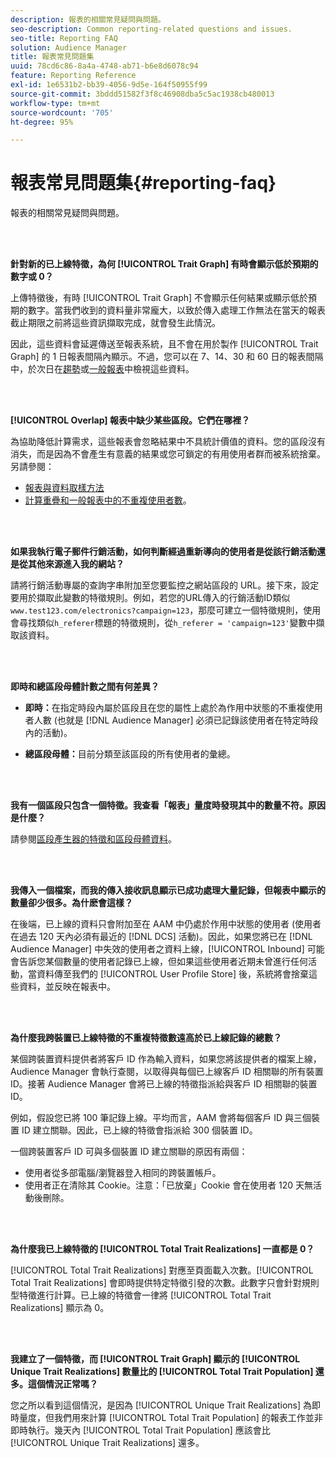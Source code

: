 ```yaml
---
description: 報表的相關常見疑問與問題。
seo-description: Common reporting-related questions and issues.
seo-title: Reporting FAQ
solution: Audience Manager
title: 報表常見問題集
uuid: 78cd6c86-8a4a-4748-ab71-b6e8d6078c94
feature: Reporting Reference
exl-id: 1e6531b2-bb39-4056-9d5e-164f50955f99
source-git-commit: 3bddd51582f3f8c46908dba5c5ac1938cb480013
workflow-type: tm+mt
source-wordcount: '705'
ht-degree: 95%

---
```


# 報表常見問題集{#reporting-faq}

報表的相關常見疑問與問題。

<br> 

<!-- 

faq_reports.xml

 -->

**針對新的已上線特徵，為何 [!UICONTROL Trait Graph] 有時會顯示低於預期的數字或 0？**

上傳特徵後，有時 [!UICONTROL Trait Graph] 不會顯示任何結果或顯示低於預期的數字。當我們收到的資料量非常龐大，以致於傳入處理工作無法在當天的報表截止期限之前將這些資訊擷取完成，就會發生此情況。

因此，這些資料會延遲傳送至報表系統，且不會在用於製作 [!UICONTROL Trait Graph] 的 1 日報表間隔內顯示。不過，您可以在 7、14、30 和 60 日的報表間隔中，於次日在[趨勢](../reporting/trend-reports.md#trend-report-overview)或[一般報表](../reporting/general-reports.md#general-reports-overview)中檢視這些資料。

<br> 

**[!UICONTROL Overlap] 報表中缺少某些區段。它們在哪裡？**

為協助降低計算需求，這些報表會忽略結果中不具統計價值的資料。您的區段沒有消失，而是因為不會產生有意義的結果或您可鎖定的有用使用者群而被系統捨棄。另請參閱：

* [報表與資料取樣方法](../reporting/report-sampling.md)
* [計算重疊和一般報表中的不重複使用者數](../reporting/unique-user-counts.md)。

<br> 

**如果我執行電子郵件行銷活動，如何判斷經過重新導向的使用者是從該行銷活動還是從其他來源進入我的網站？**

請將行銷活動專屬的查詢字串附加至您要監控之網站區段的 URL。接下來，設定要用於擷取此變數的特徵規則。例如，若您的URL傳入的行銷活動ID類似`www.test123.com/electronics?campaign=123`，那麼可建立一個特徵規則，使用會尋找類似`h_referer`標題的特徵規則，從`h_referer = 'campaign=123'`變數中擷取該資料。

<br> 

**即時和總區段母體計數之間有何差異？**

* **即時：**&#x200B;在指定時段內屬於區段且在您的屬性上處於為作用中狀態的不重複使用者人數 (也就是 [!DNL Audience Manager] 必須已記錄該使用者在特定時段內的活動)。

* **總區段母體：**&#x200B;目前分類至該區段的所有使用者的彙總。

<!-- 

<p> <b>Why is data available for total fires for traits but not segments?</b> </p> 
<p>Total fires correspond to page loads. Total trait fires provide the number of times that specific trait has fired. This number will always be equal to, or greater than, your unique user count. By contrast, segments are audience profiles that represent groups of users. Segments don't correlate to page loads or views because they're tied to logic that classifies users based on rules, not individual traits. </p>

 -->

<br> 

**我有一個區段只包含一個特徵。我查看「報表」量度時發現其中的數量不符。原因是什麼？**

請參閱[區段產生器的特徵和區段母體資料](../features/segments/segment-builder-data.md)。

<br> 

<!-- 

<p> <b>Why would there be a difference between real-time segment population and the unique values?</b> </p> 
<p>Audience Manager uses different methodologies to count traits and segments. </p> 
<p>For traits, the uniques metric represents receipt of data collection. Every time a visitor realizes a particular trait, either in real-time via the DCS, or offline via Inbound, the uniques for that trait goes up by 1. </p> 
<p>For example, a trait uniques of 2,340 over the range of seven days means that 2,340 unique visitors realized that trait over the last seven days. </p> 
<p>Segments are counted differently because their primary purpose is to help you understand your audience better. Every time Audience Manager sees a visitor in real-time who is a member of a given segment, even if that segment isn’t being newly realized or re-realized on a request, the uniques for that segment goes up by 1. </p> 
<p>For example, a segment uniques of 5,000 over the range of seven days means that Audience Manager saw 5,000 unique users in real-time data-collection events over the last seven days who were members of that segment at the time that Audience Manager saw them, regardless of whether that was a new membership or a pre-existing one. </p>

 -->

**我傳入一個檔案，而我的傳入接收訊息顯示已成功處理大量記錄，但報表中顯示的數量卻少很多。為什麽會這樣？**

在後端，已上線的資料只會附加至在 AAM 中仍處於作用中狀態的使用者 (使用者在過去 120 天內必須有最近的 [!DNL DCS] 活動)。因此，如果您將已在 [!DNL Audience Manager] 中失效的使用者之資料上線，[!UICONTROL Inbound] 可能會告訴您某個數量的使用者記錄已上線，但如果這些使用者近期未曾進行任何活動，當資料傳至我們的 [!UICONTROL User Profile Store] 後，系統將會捨棄這些資料，並反映在報表中。

<br> 

**為什麼我跨裝置已上線特徵的不重複特徵數遠高於已上線記錄的總數？**

某個跨裝置資料提供者將客戶 ID 作為輸入資料，如果您將該提供者的檔案上線，Audience Manager 會執行查閱，以取得與每個已上線客戶 ID 相關聯的所有裝置 ID。接著 Audience Manager 會將已上線的特徵指派給與客戶 ID 相關聯的裝置 ID。

例如，假設您已將 100 筆記錄上線。平均而言，AAM 會將每個客戶 ID 與三個裝置 ID 建立關聯。因此，已上線的特徵會指派給 300 個裝置 ID。

一個跨裝置客戶 ID 可與多個裝置 ID 建立關聯的原因有兩個：

* 使用者從多部電腦/瀏覽器登入相同的跨裝置帳戶。
* 使用者正在清除其 Cookie。注意：「已放棄」Cookie 會在使用者 120 天無活動後刪除。

<br> 

**為什麼我已上線特徵的 [!UICONTROL Total Trait Realizations] 一直都是 0？**

[!UICONTROL Total Trait Realizations] 對應至頁面載入次數。[!UICONTROL Total Trait Realizations] 會即時提供特定特徵引發的次數。此數字只會針對規則型特徵進行計算。已上線的特徵會一律將 [!UICONTROL Total Trait Realizations] 顯示為 0。

<br> 

**我建立了一個特徵，而 [!UICONTROL Trait Graph] 顯示的 [!UICONTROL Unique Trait Realizations] 數量比的 [!UICONTROL Total Trait Population] 還多。這個情況正常嗎？**

您之所以看到這個情況，是因為 [!UICONTROL Unique Trait Realizations] 為即時量度，但我們用來計算 [!UICONTROL Total Trait Population] 的報表工作並非即時執行。幾天內 [!UICONTROL Total Trait Population] 應該會比 [!UICONTROL Unique Trait Realizations] 還多。
